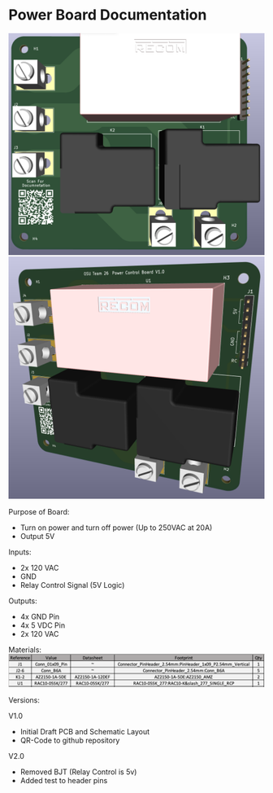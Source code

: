 # Power Board Documentation
![Power_Board_3D_Front_PCB Image](https://github.com/Louis-Ahumada-Medina/EV-Smart-Charger/blob/179e2c16c8c6720629572131a6718b17f2b1724e/Hardware/Power_Board/Power_Board_3D_Front_PCB.png)
![Power_Board/Power_Board_3D_Side_PCB Image](https://github.com/Louis-Ahumada-Medina/EV-Smart-Charger/blob/179e2c16c8c6720629572131a6718b17f2b1724e/Hardware/Power_Board/Power_Board_3D_Side_PCB.png)

Purpose of Board:
- Turn on power and turn off power (Up to 250VAC at 20A)
- Output 5V

Inputs:
- 2x 120 VAC
- GND
- Relay Control Signal (5V Logic)

Outputs:
- 4x GND Pin
- 4x 5 VDC Pin
- 2x 120 VAC

Materials:
![BOM Image](https://github.com/Louis-Ahumada-Medina/EV-Smart-Charger/blob/179e2c16c8c6720629572131a6718b17f2b1724e/Hardware/Power_Board/BOM.png)

Versions:

V1.0

- Initial Draft PCB and Schematic Layout
- QR-Code to github repository

V2.0

- Removed BJT (Relay Control is 5v)
- Added test to header pins
